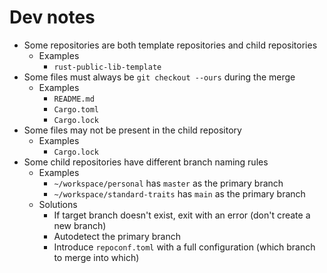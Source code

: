 # Dev notes

* Some repositories are both template repositories and child repositories
  * Examples
    * `rust-public-lib-template`
* Some files must always be `git checkout --ours` during the merge
  * Examples
    * `README.md`
    * `Cargo.toml`
    * `Cargo.lock`
* Some files may not be present in the child repository
  * Examples
    * `Cargo.lock`
* Some child repositories have different branch naming rules
  * Examples
    * `~/workspace/personal` has `master` as the primary branch
    * `~/workspace/standard-traits` has `main` as the primary branch
  * Solutions
    * If target branch doesn't exist, exit with an error (don't create a new branch)
    * Autodetect the primary branch
    * Introduce `repoconf.toml` with a full configuration (which branch to merge into which)

